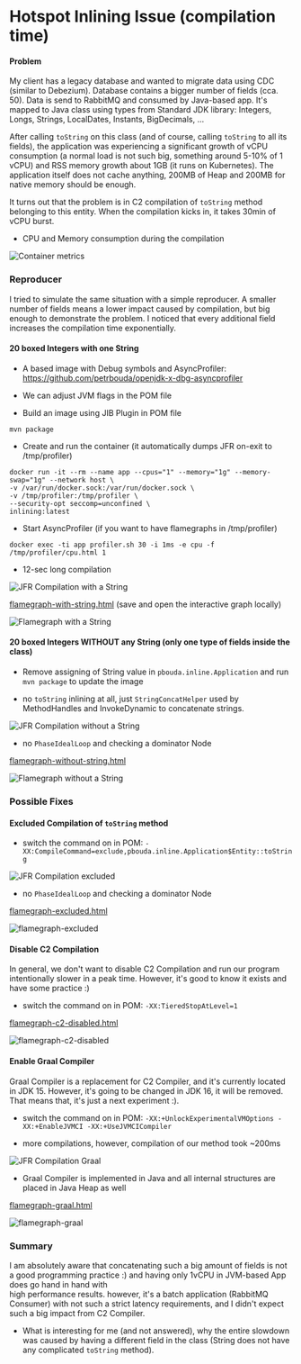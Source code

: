 # Hotspot Inlining Issue (compilation time)

#### Problem

My client has a legacy database and wanted to migrate data using CDC (similar to Debezium). Database contains a bigger number of fields 
(cca. 50). Data is send to RabbitMQ and consumed by Java-based app. It's mapped to Java class using types from Standard JDK library:
Integers, Longs, Strings, LocalDates, Instants, BigDecimals, ...

After calling `toString` on this class (and of course, calling `toString` to all its fields), the application was experiencing 
a significant growth of vCPU consumption (a normal load is not such big, something around 5-10% of 1 vCPU) 
and RSS memory growth about 1GB (it runs on Kubernetes). The application itself does not cache anything, 
200MB of Heap and 200MB for native memory should be enough.

It turns out that the problem is in C2 compilation of `toString` method belonging to this entity. 
When the compilation kicks in, it takes 30min of vCPU burst.

- CPU and Memory consumption during the compilation

![Container metrics](container-metrics.png)

### Reproducer

I tried to simulate the same situation with a simple reproducer. A smaller number of fields means a lower impact caused by compilation, but
big enough to demonstrate the problem. I noticed that every additional field increases the compilation time exponentially.

#### 20 boxed Integers with one String

- A based image with Debug symbols and AsyncProfiler: 
  https://github.com/petrbouda/openjdk-x-dbg-asyncprofiler
- We can adjust JVM flags in the POM file

- Build an image using JIB Plugin in POM file

```
mvn package
```

- Create and run the container (it automatically dumps JFR on-exit to /tmp/profiler)

```
docker run -it --rm --name app --cpus="1" --memory="1g" --memory-swap="1g" --network host \
-v /var/run/docker.sock:/var/run/docker.sock \
-v /tmp/profiler:/tmp/profiler \
--security-opt seccomp=unconfined \
inlining:latest
```

- Start AsyncProfiler (if you want to have flamegraphs in /tmp/profiler)

```
docker exec -ti app profiler.sh 30 -i 1ms -e cpu -f /tmp/profiler/cpu.html 1
```

- 12-sec long compilation

![JFR Compilation with a String](jfr-with-string.png)

[flamegraph-with-string.html](flamegraph-with-string.html) (save and open the interactive graph locally)

![Flamegraph with a String](flamegraph-with-string.png)

#### 20 boxed Integers WITHOUT any String (only one type of fields inside the class)

- Remove assigning of String value in `pbouda.inline.Application` and run `mvn package` to update the image

- no `toString` inlining at all, just `StringConcatHelper` used by MethodHandles and InvokeDynamic to concatenate strings.

![JFR Compilation without a String](jfr-without-string.png)

- no `PhaseIdealLoop` and checking a dominator Node

[flamegraph-without-string.html](flamegraph-without-string.html)

![Flamegraph without a String](flamegraph-without-string.png)

### Possible Fixes

#### Excluded Compilation of `toString` method

- switch the command on in POM: `-XX:CompileCommand=exclude,pbouda.inline.Application$Entity::toString`

![JFR Compilation excluded](jfr-excluded.png)

- no `PhaseIdealLoop` and checking a dominator Node

[flamegraph-excluded.html](flamegraph-excluded.html)

![flamegraph-excluded](flamegraph-excluded.png)

#### Disable C2 Compilation

In general, we don't want to disable C2 Compilation and run our program intentionally slower in a peak time. However, it's good to know it
exists and have some practice :)

- switch the command on in POM: `-XX:TieredStopAtLevel=1`

[flamegraph-c2-disabled.html](flamegraph-c2-disabled.html)

![flamegraph-c2-disabled](flamegraph-c2-disabled.png)

#### Enable Graal Compiler

Graal Compiler is a replacement for C2 Compiler, and it's currently located in JDK 15. However, it's going to be changed in JDK 16, it will
be removed. That means that, it's just a next experiment :).

- switch the command on in POM: `-XX:+UnlockExperimentalVMOptions -XX:+EnableJVMCI -XX:+UseJVMCICompiler`

- more compilations, however, compilation of our method took ~200ms

![JFR Compilation Graal](jfr-graal.png)

- Graal Compiler is implemented in Java and all internal structures are placed in Java Heap as well

[flamegraph-graal.html](flamegraph-graal.html)

![flamegraph-graal](flamegraph-graal.png)

### Summary 

I am absolutely aware that concatenating such a big amount of fields is not a good
programming practice :) and having only 1vCPU in JVM-based App does go hand in hand with  
high performance results. however, it's a batch application (RabbitMQ Consumer) 
with not such a strict latency requirements, and I didn't expect such a big impact
from C2 Compiler.

- What is interesting for me (and not answered), why the entire slowdown was caused by 
  having a different field in the class (String does not have any complicated `toString` method).